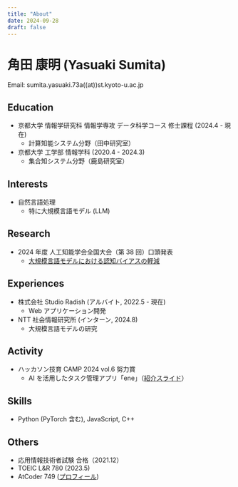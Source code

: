 ```yaml
---
title: "About"
date: 2024-09-28
draft: false
---
```


# 角田 康明 (Yasuaki Sumita)

Email: sumita.yasuaki.73a((at))st.kyoto-u.ac.jp

## Education

- 京都大学 情報学研究科 情報学専攻 データ科学コース 修士課程 (2024.4 - 現在)
  - 計算知能システム分野（田中研究室）
- 京都大学 工学部 情報学科 (2020.4 - 2024.3)
  - 集合知システム分野（鹿島研究室）

## Interests

- 自然言語処理
  - 特に大規模言語モデル (LLM)

## Research

- 2024 年度 人工知能学会全国大会（第 38 回）口頭発表
  - [大規模言語モデルにおける認知バイアスの軽減](https://confit.atlas.jp/guide/event/jsai2024/subject/2T5-OS-5b-02/tables)

## Experiences

- 株式会社 Studio Radish (アルバイト, 2022.5 - 現在)
  - Web アプリケーション開発
- NTT 社会情報研究所 (インターン, 2024.8)
  - 大規模言語モデルの研究

## Activity

- ハッカソン技育 CAMP 2024 vol.6 努力賞
  - AI を活用したタスク管理アプリ「ene」（[紹介スライド](https://www.canva.com/design/DAGHmpi8Afo/Wq3DDoMcTuoujNJdYflA8g/edit?utm_content=DAGHmpi8Afo&utm_campaign=designshare&utm_medium=link2&utm_source=sharebutton)）

## Skills

- Python (PyTorch 含む), JavaScript, C++

## Others

- 応用情報技術者試験 合格（2021.12）
- TOEIC L&R 780 (2023.5)
- AtCoder 749 ([プロフィール](https://atcoder.jp/users/nook501))
